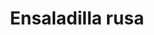 ---
title: Ensaladilla rusa
tapaPrice: 3,00
dishPrice: 6,00
description: Nuestra ensaladilla de la casa
allergens: ['huevos']
---